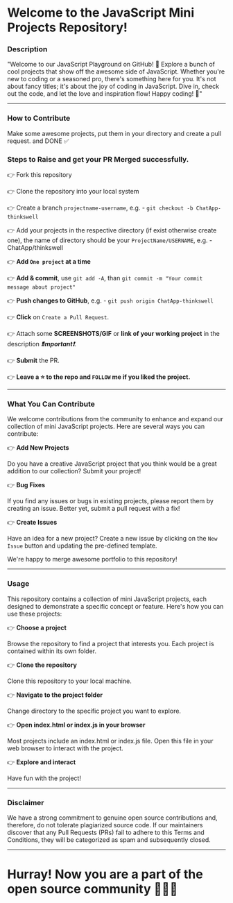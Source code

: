 # Welcome to the JavaScript Mini Projects Repository!
### Description
"Welcome to our JavaScript Playground on GitHub! 🚀 Explore a bunch of cool projects that show off the awesome side of JavaScript. Whether you're new to coding or a seasoned pro, there's something here for you. It's not about fancy titles; it's about the joy of coding in JavaScript. Dive in, check out the code, and let the love and inspiration flow! Happy coding! 🌟"

***

### How to Contribute
Make some awesome projects, put them in your directory and create a pull request. and DONE ✅

### Steps to Raise and get your PR Merged successfully.
👉 Fork this repository

👉 Clone the repository into your local system

👉 Create a branch ```projectname-username```, e.g. - ```git checkout -b ChatApp-thinkswell```

👉 Add your projects in the respective directory (if exist otherwise create one), the name of directory should be your ```ProjectName/USERNAME```, e.g. - ChatApp/thinkswell

👉 **Add ```One project``` at a time**

👉 **Add & commit**, use ```git add -A```, than ```git commit -m "Your commit message about project"```

👉 **Push changes to GitHub**, e.g. - ```git push origin ChatApp-thinkswell```

👉 **Click** on `Create a Pull Request`.

👉 Attach some **SCREENSHOTS/GIF** or **link of your working project** in the description _**❗Important❗**_. 

👉 **Submit** the PR.

👉 **Leave a ⭐ to the repo and `FOLLOW` me if you liked the project.**

***

### What You Can Contribute
We welcome contributions from the community to enhance and expand our collection of mini JavaScript projects. Here are several ways you can contribute:

👉 **Add New Projects** 

Do you have a creative JavaScript project that you think would be a great addition to our collection? Submit your project!

👉 **Bug Fixes**

If you find any issues or bugs in existing projects, please report them by creating an issue. Better yet, submit a pull request with a fix!

👉 **Create Issues**

Have an idea for a new project? Create a new issue by clicking on the `New Issue` button and updating the pre-defined template.

We're happy to merge awesome portfolio to this repository!

***

### Usage
This repository contains a collection of mini JavaScript projects, each designed to demonstrate a specific concept or feature. Here's how you can use these projects:

👉 **Choose a project**

Browse the repository to find a project that interests you. Each project is contained within its own folder.

👉 **Clone the repository**

Clone this repository to your local machine.

👉 **Navigate to the project folder**

Change directory to the specific project you want to explore.

👉 **Open index.html or index.js in your browser**

Most projects include an index.html or index.js file. Open this file in your web browser to interact with the project. 

👉 **Explore and interact**

Have fun with the project!

***

### Disclaimer

We have a strong commitment to genuine open source contributions and, therefore, do not tolerate plagiarized source code. If our maintainers discover that any Pull Requests (PRs) fail to adhere to this Terms and Conditions, they will be categorized as spam and subsequently closed.

***

# Hurray! Now you are a part of the open source community 🚀🚀🚀
 
